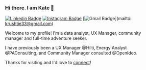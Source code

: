 ### Hi there. I am Kate 👋

[![Linkedin Badge](https://img.shields.io/badge/-krusht?style=flat&logo=Linkedin&logoColor=white&link=https://www.linkedin.com/in/krusht/)](https://www.linkedin.com/in/krusht/)
[![Instagram Badge](https://img.shields.io/badge/-@katehrushton-purple?style=flat&logo=instagram&logoColor=white&link=https://instagram.com/katehrushton/)](https://instagram.com/katerushton)
[![Gmail Badge](https://img.shields.io/badge/-krushtie33-c14438?style=flat&logo=Gmail&logoColor=white&link=mailto:krushtie33@gmail.com)](mailto: krushtie33@gmail.com)

Welcome to my profile! I'm a data analyst, UX Manager, community manager and full-time adventure seeker. 

I have previously been a UX Manager @Hilti, Energy Analyst @PAConsulting, and Community Manager consulted @OpenIdeo. 

Thanks for visiting and I'd love to [connect](https://www.linkedin.com/in/krusht/)!
